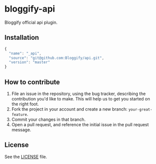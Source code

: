 # bloggify-api
Bloggify official api plugin.

## Installation

```js
{
  "name": "_api",
  "source": "git@github.com:Bloggify/api.git",
  "version": "master"
}
```

## How to contribute

1. File an issue in the repository, using the bug tracker, describing the
   contribution you'd like to make. This will help us to get you started on the
   right foot.
2. Fork the project in your account and create a new branch:
   `your-great-feature`.
3. Commit your changes in that branch.
4. Open a pull request, and reference the initial issue in the pull request
   message.

## License
See the [LICENSE](./LICENSE) file.
